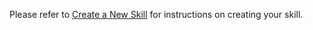 ﻿Please refer to [Create a New Skill](https://github.com/Microsoft/AI/blob/master/docs/skills/create.md) for instructions on creating your skill.